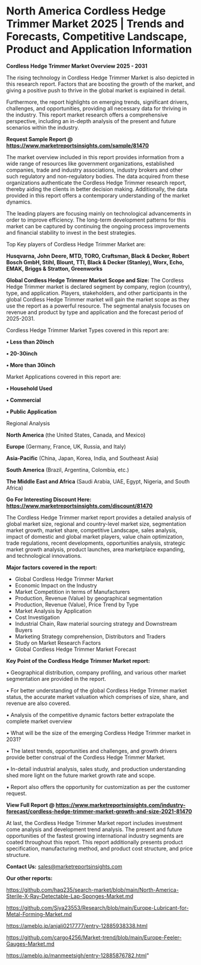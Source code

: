 # North America Cordless Hedge Trimmer Market 2025 | Trends and Forecasts, Competitive Landscape, Product and Application Information

<Strong> Cordless Hedge Trimmer Market Overview 2025 - 2031</strong>

The rising technology in Cordless Hedge Trimmer Market is also depicted in this research report. Factors that are boosting the growth of the market, and giving a positive push to thrive in the global market is explained in detail.

Furthermore, the report highlights on emerging trends, significant drivers, challenges, and opportunities, providing all necessary data for thriving in the industry. This report market research offers a comprehensive perspective, including an in-depth analysis of the present and future scenarios within the industry.

<strong>Request Sample Report @ <a href=https://www.marketreportsinsights.com/sample/81470>https://www.marketreportsinsights.com/sample/81470</a></strong>

The market overview included in this report provides information from a wide range of resources like government organizations, established companies, trade and industry associations, industry brokers and other such regulatory and non-regulatory bodies. The data acquired from these organizations authenticate the Cordless Hedge Trimmer research report, thereby aiding the clients in better decision making. Additionally, the data provided in this report offers a contemporary understanding of the market dynamics.

The leading players are focusing mainly on technological advancements in order to improve efficiency. The long-term development patterns for this market can be captured by continuing the ongoing process improvements and financial stability to invest in the best strategies.

Top Key players of Cordless Hedge Trimmer Market are:

<strong>Husqvarna, John Deere, MTD, TORO, Craftsman, Black & Decker, Robert Bosch GmbH, Stihl, Blount, TTI, Black & Decker (Stanley), Worx, Echo, EMAK, Briggs & Stratton, Greenworks</strong>

<strong><b>Global Cordless Hedge Trimmer Market Scope and Size:</b></strong>
The Cordless Hedge Trimmer market is declared segment by company, region (country), type, and application. Players, stakeholders, and other participants in the global Cordless Hedge Trimmer market will gain the market scope as they use the report as a powerful resource. The segmental analysis focuses on revenue and product by type and application and the forecast period of 2025-2031.

Cordless Hedge Trimmer Market Types covered in this report are:

<strong>• Less than 20inch

• 20-30inch

• More than 30inch</strong>

Market Applications covered in this report are:

<strong>• Household Used

• Commercial

• Public Application</strong> 

Regional Analysis

<strong>North America</strong> (the United States, Canada, and Mexico)

<strong>Europe</strong> (Germany, France, UK, Russia, and Italy)

<strong>Asia-Pacific</strong> (China, Japan, Korea, India, and Southeast Asia)

<strong>South America</strong> (Brazil, Argentina, Colombia, etc.)

<strong>The Middle East and Africa</strong> (Saudi Arabia, UAE, Egypt, Nigeria, and South Africa)

<strong>Go For Interesting Discount Here: <a href=https://www.marketreportsinsights.com/discount/81470>https://www.marketreportsinsights.com/discount/81470</a></strong>

The Cordless Hedge Trimmer market report provides a detailed analysis of global market size, regional and country-level market size, segmentation market growth, market share, competitive Landscape, sales analysis, impact of domestic and global market players, value chain optimization, trade regulations, recent developments, opportunities analysis, strategic market growth analysis, product launches, area marketplace expanding, and technological innovations.

<strong><b>Major factors covered in the report:</b></strong>
<ul>
  <li>Global Cordless Hedge Trimmer Market </li>
  <li>Economic Impact on the Industry</li>
  <li>Market Competition in terms of Manufacturers</li>
  <li>Production, Revenue (Value) by geographical segmentation</li>
  <li>Production, Revenue (Value), Price Trend by Type</li>
  <li>Market Analysis by Application</li>
  <li>Cost Investigation</li>
  <li>Industrial Chain, Raw material sourcing strategy and Downstream Buyers</li>
  <li>Marketing Strategy comprehension, Distributors and Traders</li>
  <li>Study on Market Research Factors</li>
  <li>Global Cordless Hedge Trimmer Market Forecast</li>
</ul>

<strong><b>Key Point of the Cordless Hedge Trimmer Market report:</b></strong>

• Geographical distribution, company profiling, and various other market segmentation are provided in the report.

• For better understanding of the global Cordless Hedge Trimmer market status, the accurate market valuation which comprises of size, share, and revenue are also covered.

• Analysis of the competitive dynamic factors better extrapolate the complete market overview

• What will be the size of the emerging Cordless Hedge Trimmer market in 2031?

• The latest trends, opportunities and challenges, and growth drivers provide better construal of the Cordless Hedge Trimmer Market.

• In-detail industrial analysis, sales study, and production understanding shed more light on the future market growth rate and scope.

• Report also offers the opportunity for customization as per the customer request.

<strong><b>View Full Report @ <a href=https://www.marketreportsinsights.com/industry-forecast/cordless-hedge-trimmer-market-growth-and-size-2021-81470>https://www.marketreportsinsights.com/industry-forecast/cordless-hedge-trimmer-market-growth-and-size-2021-81470</a></b></strong>


At last, the Cordless Hedge Trimmer Market report includes investment come analysis and development trend analysis. The present and future opportunities of the fastest growing international industry segments are coated throughout this report. This report additionally presents product specification, manufacturing method, and product cost structure, and price structure.

<strong>Contact Us:</strong>
sales@marketreportsinsights.com

<strong>Our other reports:</strong>

<a href=https://github.com/haq235/search-market/blob/main/North-America-Sterile-X-Ray-Detectable-Lap-Sponges-Market.md>https://github.com/haq235/search-market/blob/main/North-America-Sterile-X-Ray-Detectable-Lap-Sponges-Market.md</a>

<a href=https://github.com/Siya23553/Research/blob/main/Europe-Lubricant-for-Metal-Forming-Market.md>https://github.com/Siya23553/Research/blob/main/Europe-Lubricant-for-Metal-Forming-Market.md</a>

<a href=https://ameblo.jp/anjali0217777/entry-12885938338.html>https://ameblo.jp/anjali0217777/entry-12885938338.html</a>

<a href=https://github.com/cargo4256/Market-trend/blob/main/Europe-Feeler-Gauges-Market.md>https://github.com/cargo4256/Market-trend/blob/main/Europe-Feeler-Gauges-Market.md</a>

<a href=https://ameblo.jp/manmeetsigh/entry-12885876782.html>https://ameblo.jp/manmeetsigh/entry-12885876782.html</a>"
